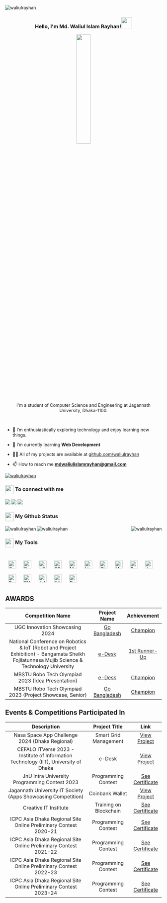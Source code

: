 <p align="left"> <img src="https://komarev.com/ghpvc/?username=waliulrayhan&label=Profile%20views&color=0e75b6&style=flat" alt="waliulrayhan" /> </p>
            
<h3><p align="center">Hello, I'm Md. Waliul Islam Rayhan!<img src="https://media.giphy.com/media/hvRJCLFzcasrR4ia7z/giphy.gif" width="35px"></p></h3>

<p align="center" ><img 
 src="https://user-images.githubusercontent.com/22797857/90096358-dba16400-dd54-11ea-8e44-e181ada72661.gif" width="30%"/></p>


<p align="center">I'm a student of Computer Science and Engineering at Jagannath University, Dhaka-1100.</p><br/>

   - 🔭 I’m enthusiastically exploring technology and enjoy learning new things.

   - 🌱 I’m currently learning **Web Development**

   - 👨‍💻 All of my projects are available at
    [github.com/waliulrayhan](https://github.com/waliulrayhan?tab=repositories)

   - 📫 How to reach me **mdwaliulislamrayhan@gmail.com**

<p align="left"> <a href="https://twitter.com/waliulrayhan/" target="blank"><img src="https://img.shields.io/twitter/follow/waliulrayhan?logo=twitter&style=for-the-badge" alt="waliulrayhan" /></a> </p>

<summary><h3><img src="https://emojis.slackmojis.com/emojis/images/1579216111/7550/pikachu_wave.gif?1579216111" align="center"
                width="28" /> To connect with me</h3></summary>

<p align = "center">
 
[<img src="https://img.shields.io/badge/linkedin-%230077B5.svg?&style=for-the-badge&logo=linkedin&logoColor=white" />](https://www.linkedin.com/in/waliulrayhan/)
[<img src = "https://img.shields.io/badge/instagram-%23E4405F.svg?&style=for-the-badge&logo=instagram&logoColor=white">](https://www.instagram.com/waliulrayhan/)
[<img src="https://img.shields.io/badge/facebook-%231877F2.svg?&style=for-the-badge&logo=facebook&logoColor=white" />](https://www.facebook.com/waliulrayhan/)
</p>

<summary><h3><img src="https://emojis.slackmojis.com/emojis/images/1471045852/841/hero.gif?1471045852" align="center"
                width="28" /> My Github Status</h3> </summary>

<p><img align="left"
        src="https://github-readme-stats.vercel.app/api/top-langs?username=waliulrayhan&show_icons=true&locale=en&layout=compact"
        alt="waliulrayhan" /></p>
<p><img align="right"
        src="https://github-readme-stats.vercel.app/api?username=waliulrayhan&show_icons=true&locale=en"
        alt="waliulrayhan" /></p>
        
<p><img align="center"
        src="https://github-readme-streak-stats.herokuapp.com/?user=waliulrayhan&"
        alt="waliulrayhan" /></p>


<summary><h3><img src="https://emojis.slackmojis.com/emojis/images/1471045839/793/computerrage.gif?1471045839" align="center"
                width="28" /> My Tools</h3></summary>
<br>
<div>
<img style="margin: 10px" src="https://profilinator.rishav.dev/skills-assets/c-original.svg" alt="C" height="25" />  
<img style="margin: 10px" src="https://profilinator.rishav.dev/skills-assets/python-original.svg" alt="Python" height="25" />  
<img style="margin: 10px" src="https://profilinator.rishav.dev/skills-assets/html5-original-wordmark.svg" alt="HTML5" height="25" />  
<img style="margin: 10px" src="https://profilinator.rishav.dev/skills-assets/css3-original-wordmark.svg" alt="CSS3" height="25" />  
<img style="margin: 10px" src="https://profilinator.rishav.dev/skills-assets/mongodb-original-wordmark.svg" alt="MongoDB" height="25" />  
<img style="margin: 10px" src="https://profilinator.rishav.dev/skills-assets/linux-original.svg" alt="Linux" height="25" />  
<img style="margin: 10px" src="https://profilinator.rishav.dev/skills-assets/git-scm-icon.svg" alt="Git" height="25" />  
<img style="margin: 10px" src="https://profilinator.rishav.dev/skills-assets/mysql-original-wordmark.svg" alt="MySQL" height="25" />  
<img style="margin: 10px" src="https://profilinator.rishav.dev/skills-assets/bootstrap-plain.svg" alt="Bootstrap" height="25" />  
<img style="margin: 10px" src="https://profilinator.rishav.dev/skills-assets/java-original-wordmark.svg" alt="Java" height="25" />  
<img style="margin: 10px" src="https://profilinator.rishav.dev/skills-assets/gnu_bash-icon.svg" alt="Bash" height="25" />  
<img style="margin: 10px" src="https://profilinator.rishav.dev/skills-assets/php-original.svg" alt="PHP" height="25" />  
<img style="margin: 10px" src="https://profilinator.rishav.dev/skills-assets/adobexd.png" alt="Adobe XD" height="25" />  
<img style="margin: 10px" src="https://profilinator.rishav.dev/skills-assets/xampp.png" alt="XAMPP" height="25" />  
<img style="margin: 10px" src="https://profilinator.rishav.dev/skills-assets/firebase.png" alt="Firebase" height="25" />  
</div>

## AWARDS

|                       Competition Name                                                |         Project Name          |                            Achievement                                    |
| :-----------------------------------------------------------------------------------: | :---------------------------: | :-----------------------------------------------------------------------: |
|                             UGC Innovation Showcasing 2024                            |     [Go Bangladesh][goBd]     |                        [Champion][ugc_champion]                           |
|    National Conference on Robotics & IoT (Robot and Project Exhibition) - Bangamata Sheikh Fojilatunnesa Mujib Science & Technology University      | [e-Desk][edesk]  | [1st Runner-Up][bsfmstu] |
|                    MBSTU Robo Tech Olympiad 2023 (Idea Presentation)                  |        [e-Desk][edesk]        |                          [Champion][mbstu-idea]                           |
|                MBSTU Robo Tech Olympiad 2023 (Project Showcase, Senior)               |      [Go Bangladesh][goBd]    |                         [Champion][mbstu-project]                         |


## Events & Competitions Participated In

|                                          Description                                     |      Project Title               |            Link               |
| :--------------------------------------------------------------------------------------: | :------------------------------: | :---------------------------: |
|                    Nasa Space App Challenge 2024 (Dhaka Regional)                        |       Smart Grid Management      |      [View Project][sgm]      |
|   CEFALO ITVerse 2023 - Institute of Information Technology (IIT), University of Dhaka   |             e-Desk               |     [View Project][edesk]     |
|                     JnU Intra University Programming Contest 2023                        |        Programming Contest       |    [See Certificate][jnupc]   |
|              Jagannath University IT Society (Apps Showcasing Competition)               |          Coinbank Wallet         |    [View Project][coinbank]   |
|                                     Creative IT Institute                                |      Training on Blockchain      | [See Certificate][creativeIT] |
|            ICPC Asia Dhaka Regional Site Online Preliminary Contest 2020-21              |        Programming Contest       |    [See Certificate][icpc1]   |
|            ICPC Asia Dhaka Regional Site Online Preliminary Contest 2021-22              |        Programming Contest       |    [See Certificate][icpc2]   |
|            ICPC Asia Dhaka Regional Site Online Preliminary Contest 2022-23              |        Programming Contest       |    [See Certificate][icpc3]   | 
|            ICPC Asia Dhaka Regional Site Online Preliminary Contest 2023-24              |        Programming Contest       |    [See Certificate][icpc4]   |

<!-- links -->
[goBd]: #
[ugc_champion]: #
[edesk]: #
[bsfmstu]: #
[mbstu-idea]: #
[mbstu-project]: #

[sgm]: https://github.com/waliulrayhan/SGM-Android-App
[jnupc]: #
[coinbank]: #
[creativeIT]: #
[icpc1]: #
[icpc2]: #
[icpc3]: #
[icpc4]: #
